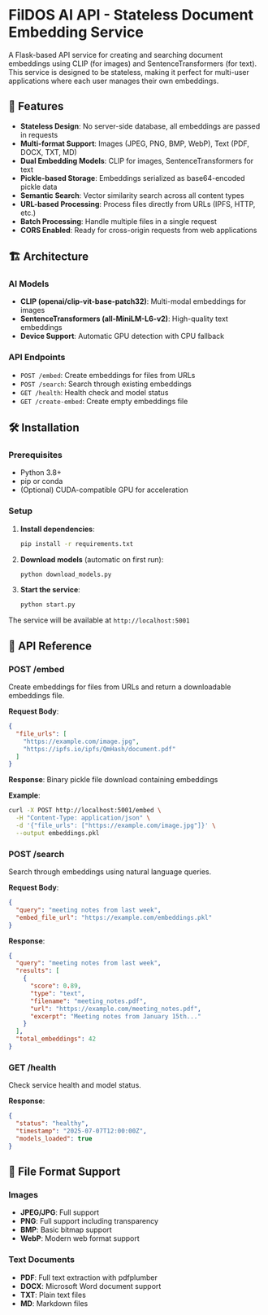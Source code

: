 # FilDOS AI API - Stateless Document Embedding Service

A Flask-based API service for creating and searching document embeddings using CLIP (for images) and SentenceTransformers (for text). This service is designed to be stateless, making it perfect for multi-user applications where each user manages their own embeddings.

## 🚀 Features

- **Stateless Design**: No server-side database, all embeddings are passed in requests
- **Multi-format Support**: Images (JPEG, PNG, BMP, WebP), Text (PDF, DOCX, TXT, MD)
- **Dual Embedding Models**: CLIP for images, SentenceTransformers for text
- **Pickle-based Storage**: Embeddings serialized as base64-encoded pickle data
- **Semantic Search**: Vector similarity search across all content types
- **URL-based Processing**: Process files directly from URLs (IPFS, HTTP, etc.)
- **Batch Processing**: Handle multiple files in a single request
- **CORS Enabled**: Ready for cross-origin requests from web applications

## 🏗️ Architecture

### AI Models

- **CLIP (openai/clip-vit-base-patch32)**: Multi-modal embeddings for images
- **SentenceTransformers (all-MiniLM-L6-v2)**: High-quality text embeddings
- **Device Support**: Automatic GPU detection with CPU fallback

### API Endpoints

- `POST /embed`: Create embeddings for files from URLs
- `POST /search`: Search through existing embeddings
- `GET /health`: Health check and model status
- `GET /create-embed`: Create empty embeddings file

## 🛠️ Installation

### Prerequisites

- Python 3.8+
- pip or conda
- (Optional) CUDA-compatible GPU for acceleration

### Setup

1. **Install dependencies**:
   ```bash
   pip install -r requirements.txt
   ```

2. **Download models** (automatic on first run):
   ```bash
   python download_models.py
   ```

3. **Start the service**:
   ```bash
   python start.py
   ```

The service will be available at `http://localhost:5001`


## 🔧 API Reference

### POST /embed

Create embeddings for files from URLs and return a downloadable embeddings file.

**Request Body**:
```json
{
  "file_urls": [
    "https://example.com/image.jpg",
    "https://ipfs.io/ipfs/QmHash/document.pdf"
  ]
}
```

**Response**: Binary pickle file download containing embeddings

**Example**:
```bash
curl -X POST http://localhost:5001/embed \
  -H "Content-Type: application/json" \
  -d '{"file_urls": ["https://example.com/image.jpg"]}' \
  --output embeddings.pkl
```

### POST /search

Search through embeddings using natural language queries.

**Request Body**:
```json
{
  "query": "meeting notes from last week",
  "embed_file_url": "https://example.com/embeddings.pkl"
}
```

**Response**:
```json
{
  "query": "meeting notes from last week",
  "results": [
    {
      "score": 0.89,
      "type": "text",
      "filename": "meeting_notes.pdf",
      "url": "https://example.com/meeting_notes.pdf",
      "excerpt": "Meeting notes from January 15th..."
    }
  ],
  "total_embeddings": 42
}
```

### GET /health

Check service health and model status.

**Response**:
```json
{
  "status": "healthy",
  "timestamp": "2025-07-07T12:00:00Z",
  "models_loaded": true
}
```

## 📁 File Format Support

### Images
- **JPEG/JPG**: Full support
- **PNG**: Full support including transparency
- **BMP**: Basic bitmap support
- **WebP**: Modern web format support

### Text Documents
- **PDF**: Full text extraction with pdfplumber
- **DOCX**: Microsoft Word document support
- **TXT**: Plain text files
- **MD**: Markdown files
